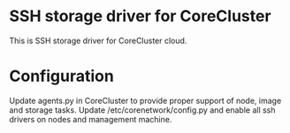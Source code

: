 # SSH storage driver for CoreCluster
This is SSH storage driver for CoreCluster cloud.

# Configuration
Update agents.py in CoreCluster to provide proper support of node, image and
storage tasks. Update /etc/corenetwork/config.py and enable all ssh drivers on nodes and management machine.
